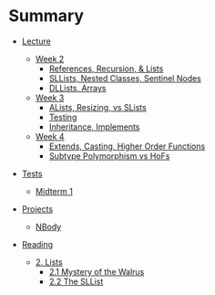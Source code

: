 # Summary

* [Lecture]()
    * [Week 2]()
        * [References, Recursion, & Lists](lecture/week02/lec03.md)
        * [SLLists, Nested Classes, Sentinel Nodes](lecture/week02/lec04.md)
        * [DLLists, Arrays](lecture/week02/lec05.md)
    * [Week 3]()
        * [ALists, Resizing, vs SLists](lecture/week03/lec06.md)
        * [Testing](lecture/week03/lec07.md)
        * [Inheritance, Implements](lecture/week03/lec08.md)
    * [Week 4]()
        * [Extends, Casting, Higher Order Functions](lecture/week04/lec09.md)
        * [Subtype Polymorphism vs HoFs](lecture/week04/lec10.md)

* [Tests]()
    * [Midterm 1](midterm/mt1.md)

* [Projects]()
    * [NBody](projects/NBody.md)

* [Reading]()
    * [2. Lists]()
        * [2.1 Mystery of the Walrus](reading/Ch2/1/1.md)
        * [2.2 The SLList](reading/Ch2/2/2.md)
